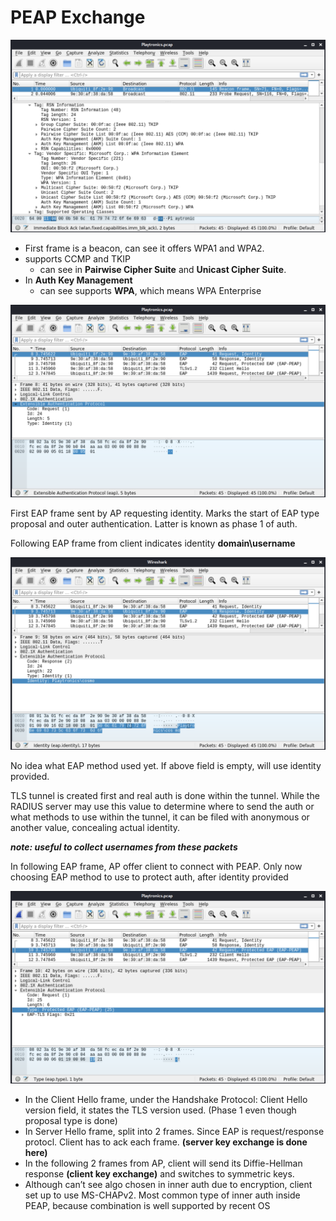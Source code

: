 # PEAP Exchange

![Untitled](Untitled%2035.png)

- First frame is a beacon, can see it offers WPA1 and WPA2.
- supports CCMP and TKIP
    - can see in **Pairwise Cipher Suite** and **Unicast Cipher Suite**.
- In **Auth Key Management**
    - can see supports **WPA**, which means WPA Enterprise

![Untitled](Untitled%2036.png)

First EAP frame sent by AP requesting identity. Marks the start of EAP type proposal and outer authentication. Latter is known as phase 1 of auth.

Following EAP frame from client indicates identity **domain\username**

![Untitled](Untitled%2037.png)

No idea what EAP method used yet. If above field is empty, will use identity provided. 

TLS tunnel is created first and real auth is done within the tunnel. While the RADIUS server may use this value to determine where to send the auth or what methods to use within the tunnel, it can be filed with anonymous or another value, concealing actual identity.

***note: useful to collect usernames from these packets***

In following EAP frame, AP offer client to connect with PEAP. Only now choosing EAP method to use to protect auth, after identity provided

![Untitled](Untitled%2038.png)

- In the Client Hello frame, under the Handshake Protocol: Client Hello version field, it states the TLS version used. (Phase 1 even though proposal type is done)
- In Server Hello frame, split into 2 frames. Since EAP is request/response protocl. Client has to ack each frame. **(server key exchange is done here)**
- In the following 2 frames from AP, client will send its Diffie-Hellman response **(client key exchange)** and switches to symmetric keys.
- Although can’t see algo chosen in inner auth due to encryption, client set up to use MS-CHAPv2. Most common type of inner auth inside PEAP, because combination is well supported by recent OS